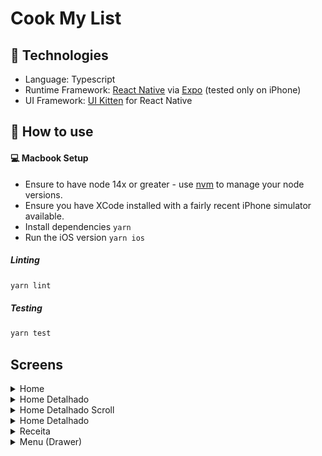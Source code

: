 # Cook My List

## 🔬 Technologies

- Language: Typescript
- Runtime Framework: [React Native](https://reactnative.dev/) via [Expo](http://expo.io/) (tested only on iPhone)
- UI Framework: [UI Kitten](https://akveo.github.io/react-native-ui-kitten/) for React Native

## 🚀 How to use

#### 💻 Macbook Setup

- Ensure to have node 14x or greater - use [nvm](https://github.com/nvm-sh/nvm) to manage your node versions.
- Ensure you have XCode installed with a fairly recent iPhone simulator available.
- Install dependencies `yarn`
- Run the iOS version `yarn ios`


##### Linting

```bash
yarn lint
```

##### Testing

```bash
yarn test
```

## Screens

<details>
  <summary>Home</summary>
  ![](_telas/00.1_Home.jpg)
</details>
<details>
  <summary>Home Detalhado</summary>
  ![](_telas/00.2_Home_detalhado.jpg)
</details>
<details>
  <summary>Home Detalhado Scroll</summary>
  ![](_telas/00.2_Home_detalhado.jpg)
</details>
<details>
  <summary>Home Detalhado</summary>
  ![](_telas/00.3_Home_detalhado_scroll.jpg)
</details>
<details>
  <summary>Receita</summary>
  ![](_telas/01.0_Receita.jpg)
</details>
<details>
  <summary>Menu (Drawer)</summary>
  ![](_telas/02.0_Menu.jpg)
</details>


